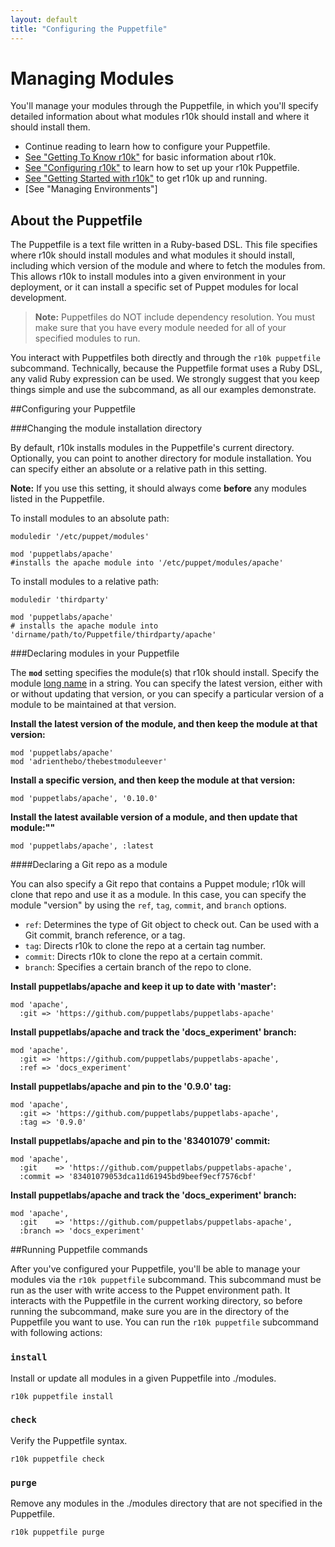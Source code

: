 ```yaml
---
layout: default
title: "Configuring the Puppetfile"
---
```


[gettingstarted]: ./gettingstarted_r10k.html
[gettingtoknow]: ./index.html
[configuring]: ./configuring_r10k.html
[managingenvirons]:TBD


# Managing Modules

You'll manage your modules through the Puppetfile, in which you'll specify detailed information about what modules r10k should install and where it should install them.

* Continue reading to learn how to configure your Puppetfile.
* [See "Getting To Know r10k"][gettingtoknow] for basic information about r10k.
* [See "Configuring r10k"][configuring] to learn how to set up your r10k Puppetfile.
* [See "Getting Started with r10k"][gettingstarted] to get r10k up and running.
* [See "Managing Environments"]


## About the Puppetfile

The Puppetfile is a text file written in a Ruby-based DSL. This file specifies where r10k should install modules and what modules it should install, including which version of the module and where to fetch the modules from. This allows r10k to install modules into a given environment in your deployment, or it can install a specific set of Puppet modules for local development.

>**Note:** Puppetfiles do NOT include dependency resolution. You must make sure that you have every module needed for all of your specified modules to run.

You interact with Puppetfiles both directly and through the `r10k puppetfile` subcommand. Technically, because the Puppetfile format uses a Ruby DSL, any valid Ruby expression can be used. We strongly suggest that you keep things simple and use the subcommand, as all our examples demonstrate. 

##Configuring your Puppetfile

###Changing the module installation directory

By default, r10k installs modules in the Puppetfile's current directory. Optionally, you can point to another directory for module installation. You can specify either an absolute or a relative path in this setting.

**Note:** If you use this setting, it should always come **before** any modules listed in the Puppetfile.

To install modules to an absolute path:

~~~
moduledir '/etc/puppet/modules'

mod 'puppetlabs/apache'
#installs the apache module into '/etc/puppet/modules/apache'
~~~

To install modules to a relative path:

~~~
moduledir 'thirdparty'

mod 'puppetlabs/apache' 
# installs the apache module into 'dirname/path/to/Puppetfile/thirdparty/apache'
~~~

###Declaring modules in your Puppetfile

The **`mod`** setting specifies the module(s) that r10k should install. Specify the module [long name](/puppet/latest/reference/modules_publishing.html#a-note-on-module-names) in a string. You can specify the latest version, either with or without updating that version, or you can specify a particular version of a module to be maintained at that version.

**Install the latest version of the module, and then keep the module at that version:**

~~~
mod 'puppetlabs/apache'
mod 'adrienthebo/thebestmoduleever'
~~~

**Install a specific version, and then keep the module at that version:**

~~~
mod 'puppetlabs/apache', '0.10.0'
~~~

**Install the latest available version of a module, and then update that module:""**

~~~
mod 'puppetlabs/apache', :latest
~~~

####Declaring a Git repo as a module

You can also specify a Git repo that contains a Puppet module; r10k will clone that repo and use it as a module. In this case, you can specify the module "version" by using the `ref`, `tag`, `commit`, and `branch` options.

* `ref`: Determines the type of Git object to check out. Can be used with a Git commit, branch reference, or a tag.
* `tag`: Directs r10k to clone the repo at a certain tag number.
* `commit`: Directs r10k to clone the repo at a certain commit.
* `branch`: Specifies a certain branch of the repo to clone.


**Install puppetlabs/apache and keep it up to date with 'master':**

~~~
mod 'apache',
  :git => 'https://github.com/puppetlabs/puppetlabs-apache'
~~~

**Install puppetlabs/apache and track the 'docs_experiment' branch:**

~~~
mod 'apache',
  :git => 'https://github.com/puppetlabs/puppetlabs-apache',
  :ref => 'docs_experiment'
~~~

**Install puppetlabs/apache and pin to the '0.9.0' tag:**

~~~
mod 'apache',
  :git => 'https://github.com/puppetlabs/puppetlabs-apache',
  :tag => '0.9.0'
~~~

**Install puppetlabs/apache and pin to the '83401079' commit:**

~~~
mod 'apache',
  :git    => 'https://github.com/puppetlabs/puppetlabs-apache',
  :commit => '83401079053dca11d61945bd9beef9ecf7576cbf'
~~~

**Install puppetlabs/apache and track the 'docs_experiment' branch:**

~~~
mod 'apache',
  :git    => 'https://github.com/puppetlabs/puppetlabs-apache',
  :branch => 'docs_experiment'
~~~

##Running Puppetfile commands

After you've configured your Puppetfile, you'll be able to manage your modules via the `r10k puppetfile` subcommand. This subcommand must be run as the user with write access to the Puppet environment path. It interacts with the Puppetfile in the current working directory, so before running the subcommand, make sure you are in the directory of the Puppetfile you want to use. You can run the `r10k puppetfile` subcommand with following actions:

### `install`

Install or update all modules in a given Puppetfile into ./modules.

~~~
r10k puppetfile install
~~~

### `check`

Verify the Puppetfile syntax.

~~~
r10k puppetfile check
~~~

### `purge`

Remove any modules in the ./modules directory that are not specified in the Puppetfile.

~~~
r10k puppetfile purge
~~~

